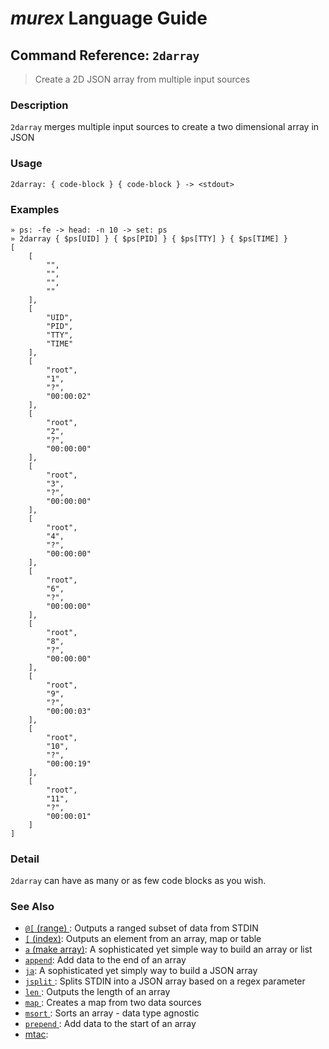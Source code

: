 # _murex_ Language Guide

## Command Reference: `2darray` 

> Create a 2D JSON array from multiple input sources

### Description

`2darray` merges multiple input sources to create a two dimensional array in JSON

### Usage

    2darray: { code-block } { code-block } -> <stdout>

### Examples

    » ps: -fe -> head: -n 10 -> set: ps 
    » 2darray { $ps[UID] } { $ps[PID] } { $ps[TTY] } { $ps[TIME] }
    [
        [
            "",
            "",
            "",
            ""
        ],
        [
            "UID",
            "PID",
            "TTY",
            "TIME"
        ],
        [
            "root",
            "1",
            "?",
            "00:00:02"
        ],
        [
            "root",
            "2",
            "?",
            "00:00:00"
        ],
        [
            "root",
            "3",
            "?",
            "00:00:00"
        ],
        [
            "root",
            "4",
            "?",
            "00:00:00"
        ],
        [
            "root",
            "6",
            "?",
            "00:00:00"
        ],
        [
            "root",
            "8",
            "?",
            "00:00:00"
        ],
        [
            "root",
            "9",
            "?",
            "00:00:03"
        ],
        [
            "root",
            "10",
            "?",
            "00:00:19"
        ],
        [
            "root",
            "11",
            "?",
            "00:00:01"
        ]
    ]

### Detail

`2darray` can have as many or as few code blocks as you wish.

### See Also

* [`@[` (range) ](../commands/range.md):
  Outputs a ranged subset of data from STDIN
* [`[` (index)](../commands/index.md):
  Outputs an element from an array, map or table
* [`a` (make array)](../commands/a.md):
  A sophisticated yet simple way to build an array or list
* [`append`](../commands/append.md):
  Add data to the end of an array
* [`ja`](../commands/ja.md):
  A sophisticated yet simply way to build a JSON array
* [`jsplit` ](../commands/jsplit.md):
  Splits STDIN into a JSON array based on a regex parameter
* [`len` ](../commands/len.md):
  Outputs the length of an array
* [`map` ](../commands/map.md):
  Creates a map from two data sources
* [`msort` ](../commands/msort.md):
  Sorts an array - data type agnostic
* [`prepend` ](../commands/prepend.md):
  Add data to the start of an array
* [mtac](../commands/mtac.md):
  